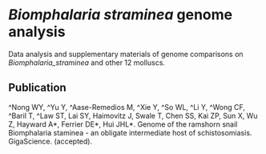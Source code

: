 # <i>Biomphalaria straminea</i> genome analysis

Data analysis and supplementary materials of genome comparisons on <i>Biomphalaria_straminea</i> and other 12 molluscs.

## Publication
^Nong WY, ^Yu Y, ^Aase-Remedios M, ^Xie Y, ^So WL, ^Li Y, ^Wong CF, ^Baril T, ^Law ST, Lai SY, Haimovitz J, Swale T, Chen SS, Kai ZP, Sun X, Wu Z, Hayward A*, Ferrier DE*, Hui JHL*. Genome of the ramshorn snail Biomphalaria staminea - an obligate intermediate host of schistosomiasis. GigaScience. (accepted).

